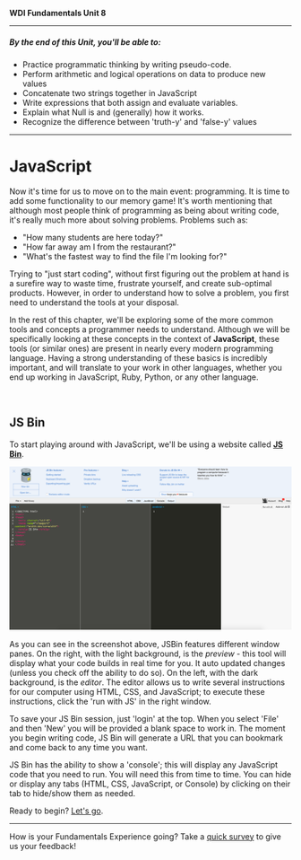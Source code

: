 **WDI Fundamentals Unit 8**

---

##### By the end of this Unit, you'll be able to:
* Practice programmatic thinking by writing pseudo-code.
* Perform arithmetic and logical operations on data to produce new values
* Concatenate two strings together in JavaScript
* Write expressions that both assign and evaluate variables.
* Explain what Null is and (generally) how it works.
* Recognize the difference between 'truth-y' and 'false-y' values

---


# JavaScript

Now it's time for us to move on to the main event: programming. It is time to add some functionality to our memory game! It's worth mentioning that although most people think of programming as being about writing code, it's really much more about solving problems. Problems such as:

- "How many students are here today?"
- "How far away am I from the restaurant?"
- "What's the fastest way to find the file I'm looking for?"

Trying to "just start coding", without first figuring out the problem at hand is a surefire way to waste time, frustrate yourself, and create sub-optimal products. However, in order to understand how to solve a problem, you first need to understand the tools at your disposal.

In the rest of this chapter, we'll be exploring some of the more common tools and concepts a programmer needs to understand. Although we will be specifically looking at these concepts in the context of **JavaScript**, these tools (or similar ones) are present in nearly every modern programming language. Having a strong understanding of these basics is incredibly important, and will translate to your work in other languages, whether you end up working in JavaScript, Ruby, Python, or any other language.

<br>

## JS Bin
To start playing around with JavaScript, we'll be using a website called **[JS Bin](http://jsbin.com/)**.

![JSBin Screenshot](../assets/chapter3/jsbin.png)

As you can see in the screenshot above, JSBin features different window panes. On the right, with the light background, is the *preview* - this tool will display what your code builds in real time for you. It auto updated changes (unless you check off the ability to do so). On the left, with the dark background, is the *editor*. The editor allows us to write several instructions for our computer using HTML, CSS, and JavaScript; to execute these instructions, click the 'run with JS' in the right window.

To save your JS Bin session, just 'login' at the top. When you select 'File' and then 'New' you will be provided a blank space to work in. The moment you begin writing code, JS Bin will generate a URL that you can bookmark and come back to any time you want.

JS Bin has the ability to show a 'console'; this will display any JavaScript code that you need to run. You will need this from time to time. You can hide or display any tabs (HTML, CSS, JavaScript, or Console) by clicking on their tab to hide/show them as needed.

Ready to begin? [Let's go](02_lesson.md).

---
How is your Fundamentals Experience going? Take a [quick survey](../feedback.md) to give us your feedback!
